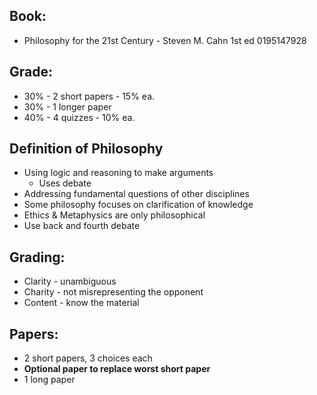 ## Book:
* Philosophy for the 21st Century - Steven M. Cahn 1st ed 0195147928

## Grade:
* 30% - 2 short papers - 15% ea.
* 30% - 1 longer paper
* 40% - 4 quizzes - 10% ea.

## Definition of Philosophy
* Using logic and reasoning to make arguments
  * Uses debate
* Addressing fundamental questions of other disciplines
* Some philosophy focuses on clarification of knowledge
* Ethics & Metaphysics are only philosophical
* Use back and fourth debate

## Grading:
* Clarity - unambiguous
* Charity - not misrepresenting the opponent
* Content - know the material

## Papers:
* 2 short papers, 3 choices each
* **Optional paper to replace worst short paper**
* 1 long paper
